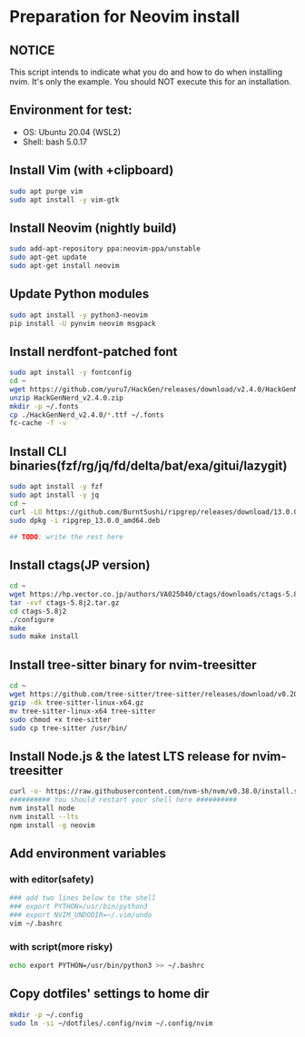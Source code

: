 # Preparation for Neovim install

## NOTICE
This script intends to indicate what you do
and how to do when installing nvim.
It's only the example.
You should NOT execute this for an installation.

## Environment for test:
- OS: Ubuntu 20.04 (WSL2)
- Shell: bash 5.0.17


## Install Vim (with +clipboard)
```bash
sudo apt purge vim
sudo apt install -y vim-gtk
```

## Install Neovim (nightly build)
```bash
sudo add-apt-repository ppa:neovim-ppa/unstable
sudo apt-get update
sudo apt-get install neovim
```

## Update Python modules
```bash
sudo apt install -y python3-neovim
pip install -U pynvim neovim msgpack
```

## Install nerdfont-patched font
```bash
sudo apt install -y fontconfig
cd ~
wget https://github.com/yuru7/HackGen/releases/download/v2.4.0/HackGenNerd_v2.4.0.zip
unzip HackGenNerd_v2.4.0.zip
mkdir -p ~/.fonts
cp ./HackGenNerd_v2.4.0/*.ttf ~/.fonts
fc-cache -f -v
```

## Install CLI binaries(fzf/rg/jq/fd/delta/bat/exa/gitui/lazygit)
```bash
sudo apt install -y fzf
sudo apt install -y jq
cd ~
curl -LO https://github.com/BurntSushi/ripgrep/releases/download/13.0.0/ripgrep_13.0.0_amd64.deb
sudo dpkg -i ripgrep_13.0.0_amd64.deb

## TODO: write the rest here 
```

## Install ctags(JP version)
```bash
cd ~
wget https://hp.vector.co.jp/authors/VA025040/ctags/downloads/ctags-5.8j2.tar.gz
tar -xvf ctags-5.8j2.tar.gz
cd ctags-5.8j2
./configure
make
sudo make install
```

## Install tree-sitter binary for nvim-treesitter
```bash
cd ~
wget https://github.com/tree-sitter/tree-sitter/releases/download/v0.20.0/tree-sitter-linux-x64.gz
gzip -dk tree-sitter-linux-x64.gz
mv tree-sitter-linux-x64 tree-sitter
sudo chmod +x tree-sitter
sudo cp tree-sitter /usr/bin/
```

## Install Node.js & the latest LTS release for nvim-treesitter
```bash
curl -o- https://raw.githubusercontent.com/nvm-sh/nvm/v0.38.0/install.sh | bash
########## You should restart your shell here ##########
nvm install node
nvm install --lts
npm install -g neovim
```

## Add environment variables
### with editor(safety)
```bash
### add two lines below to the shell
### export PYTHON=/usr/bin/python3
### export NVIM_UNDODIR=~/.vim/undo
vim ~/.bashrc
```

### with script(more risky)
```bash
echo export PYTHON=/usr/bin/python3 >> ~/.bashrc
```

## Copy dotfiles' settings to home dir
```bash
mkdir -p ~/.config
sudo ln -si ~/dotfiles/.config/nvim ~/.config/nvim
```

